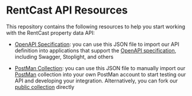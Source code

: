 # RentCast API Resources

This repository contains the following resources to help you start working with the RentCast property data API:

- [OpenAPI Specification](openapi-spec/rentcast_api_openapi_spec_v1.json): you can use this JSON file to import our API definition into applications that support the [OpenAPI specification](https://swagger.io/specification/), including Swagger, Stoplight, and others
- [PostMan Collection](postman-collections/rentcast_api_postman_collection_v1.json): you can use this JSON file to manually import our [PostMan](https://postman.com) collection into your own PostMan account to start testing our API and developing your integration. Alternatively, you can fork our [public collection](https://www.postman.com/rentcast/workspace/rentcast-api/collection/34259606-4b4532c7-3e0f-4a51-a019-438a3d68b4c3) directly

  &nbsp;
